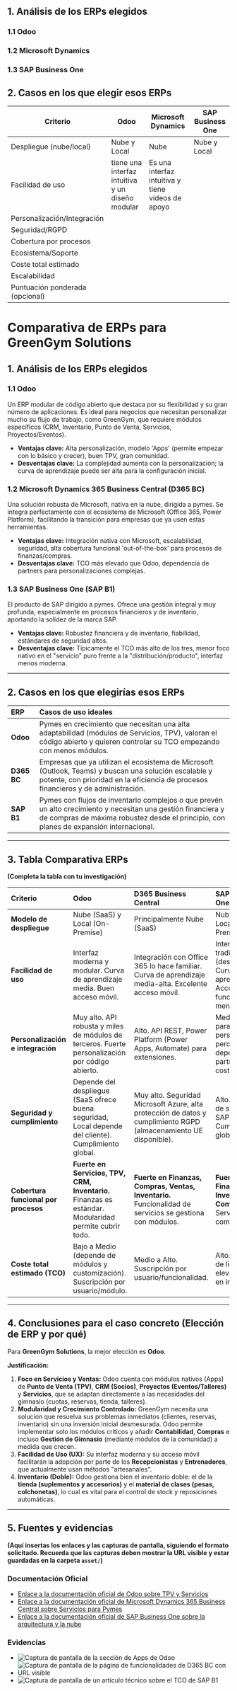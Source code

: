 ## 1.  Análisis de los ERPs elegidos
### 1.1 Odoo
### 1.2 Microsoft Dynamics

### 1.3 SAP Business One

## 2. Casos en los que elegir esos ERPs


| Criterio                        | Odoo                                             | Microsoft Dynamics                                | SAP Business One |
| ------------------------------- | ------------------------------------------------ | ------------------------------------------------- | ---------------- |
| Despliegue (nube/local)         | Nube y Local                                     | Nube                                              | Nube y Local     |
| Facilidad de uso                | tiene una interfaz intuitiva y un diseño modular | Es una interfaz intuitiva y tiene vídeos de apoyo |                  |
| Personalización/Integración     |                                                  |                                                   |                  |
| Seguridad/RGPD                  |                                                  |                                                   |                  |
| Cobertura por procesos          |                                                  |                                                   |                  |
| Ecosistema/Soporte              |                                                  |                                                   |                  |
| Coste total estimado            |                                                  |                                                   |                  |
| Escalabilidad                   |                                                  |                                                   |                  |
| Puntuación ponderada (opcional) |                                                  |                                                   |                  |



# Comparativa de ERPs para GreenGym Solutions

## 1. Análisis de los ERPs elegidos

### 1.1 Odoo
Un ERP modular de código abierto que destaca por su flexibilidad y su gran número de aplicaciones. Es ideal para negocios que necesitan personalizar mucho su flujo de trabajo, como GreenGym, que requiere módulos específicos (CRM, Inventario, Punto de Venta, Servicios, Proyectos/Eventos).

* **Ventajas clave:** Alta personalización, modelo 'Apps' (permite empezar con lo básico y crecer), buen TPV, gran comunidad.
* **Desventajas clave:** La complejidad aumenta con la personalización; la curva de aprendizaje puede ser alta para la configuración inicial.

### 1.2 Microsoft Dynamics 365 Business Central (D365 BC)
Una solución robusta de Microsoft, nativa en la nube, dirigida a pymes. Se integra perfectamente con el ecosistema de Microsoft (Office 365, Power Platform), facilitando la transición para empresas que ya usen estas herramientas.

* **Ventajas clave:** Integración nativa con Microsoft, escalabilidad, seguridad, alta cobertura funcional 'out-of-the-box' para procesos de finanzas/compras.
* **Desventajas clave:** TCO más elevado que Odoo, dependencia de partners para personalizaciones complejas.

### 1.3 SAP Business One (SAP B1)
El producto de SAP dirigido a pymes. Ofrece una gestión integral y muy profunda, especialmente en procesos financieros y de inventario, aportando la solidez de la marca SAP.

* **Ventajas clave:** Robustez financiera y de inventario, fiabilidad, estándares de seguridad altos.
* **Desventajas clave:** Típicamente el TCO más alto de los tres, menor foco nativo en el "servicio" puro frente a la "distribución/producto", interfaz menos moderna.

---

## 2. Casos en los que elegirías esos ERPs

| ERP | Casos de uso ideales |
| :--- | :--- |
| **Odoo** | Pymes en crecimiento que necesitan una alta adaptabilidad (módulos de Servicios, TPV), valoran el código abierto y quieren controlar su TCO empezando con menos módulos. |
| **D365 BC** | Empresas que ya utilizan el ecosistema de Microsoft (Outlook, Teams) y buscan una solución escalable y potente, con prioridad en la eficiencia de procesos financieros y de administración. |
| **SAP B1** | Pymes con flujos de inventario complejos o que prevén un alto crecimiento y necesitan una gestión financiera y de compras de máxima robustez desde el principio, con planes de expansión internacional. |

---

## 3. Tabla Comparativa ERPs

**(Completa la tabla con tu investigación)**

| Criterio | Odoo | D365 Business Central | SAP Business One |
| :--- | :--- | :--- | :--- |
| **Modelo de despliegue** | Nube (SaaS) y Local (On-Premise) | Principalmente Nube (SaaS) | Nube (SaaS) y Local (On-Premise) |
| **Facilidad de uso** | Interfaz moderna y modular. Curva de aprendizaje media. Buen acceso móvil. | Integración con Office 365 lo hace familiar. Curva de aprendizaje media-alta. Excelente acceso móvil. | Interfaz más tradicional (desktop-like). Curva de aprendizaje alta. Acceso móvil funcional pero menos pulido. |
| **Personalización e integración** | Muy alto. API robusta y miles de módulos de terceros. Fuerte personalización por código abierto. | Alto. API REST, Power Platform (Power Apps, Automate) para extensiones. | Medio-Alto. SDK para personalización, pero más dependiente del partner y más costoso. |
| **Seguridad y cumplimiento** | Depende del despliegue (SaaS ofrece buena seguridad, Local depende del cliente). Cumplimiento global. | Muy alto. Seguridad Microsoft Azure, alta protección de datos y cumplimiento RGPD (almacenamiento UE disponible). | Alto. Estándares de seguridad de SAP. Cumplimiento global. |
| **Cobertura funcional por procesos** | **Fuerte en Servicios, TPV, CRM, Inventario.** Finanzas es estándar. Modularidad permite cubrir todo. | **Fuerte en Finanzas, Compras, Ventas, Inventario.** Funcionalidad de servicios se gestiona con módulos. | **Fuerte en Finanzas, Inventario y Compras.** CRM y Servicios son complementarios. |
| **Coste total estimado (TCO)** | Bajo a Medio (depende de módulos y customización). Suscripción por usuario/módulo. | Medio a Alto. Suscripción por usuario/funcionalidad. | Alto. Mayor coste de licencias y elevada inversión en implantación. |

---

## 4. Conclusiones para el caso concreto (Elección de ERP y por qué)

Para **GreenGym Solutions**, la mejor elección es **Odoo**.

**Justificación:**

1.  **Foco en Servicios y Ventas:** Odoo cuenta con módulos nativos (Apps) de **Punto de Venta (TPV)**, **CRM (Socios)**, **Proyectos (Eventos/Talleres)** y **Servicios**, que se adaptan directamente a las necesidades del gimnasio (cuotas, reservas, tienda, talleres).
2.  **Modularidad y Crecimiento Controlado:** GreenGym necesita una solución que resuelva sus problemas inmediatos (clientes, reservas, inventario) sin una inversión inicial desmesurada. Odoo permite implementar solo los módulos críticos y añadir **Contabilidad**, **Compras** e incluso **Gestión de Gimnasio** (mediante módulos de la comunidad) a medida que crecen.
3.  **Facilidad de Uso (UX):** Su interfaz moderna y su acceso móvil facilitarán la adopción por parte de los **Recepcionistas** y **Entrenadores**, que actualmente usan métodos "artesanales".
4.  **Inventario (Doble):** Odoo gestiona bien el inventario doble: el de la **tienda (suplementos y accesorios)** y el **material de clases (pesas, colchonetas)**, lo cual es vital para el control de stock y reposiciones automáticas.

---

## 5. Fuentes y evidencias

**(Aquí insertas los enlaces y las capturas de pantalla, siguiendo el formato solicitado. Recuerda que las capturas deben mostrar la URL visible y estar guardadas en la carpeta `asset/`)**

### Documentación Oficial
* [Enlace a la documentación oficial de Odoo sobre TPV y Servicios](URL_ODU)
* [Enlace a la documentación oficial de Microsoft Dynamics 365 Business Central sobre Servicios para Pymes](URL_D365)
* [Enlace a la documentación oficial de SAP Business One sobre la arquitectura y la nube](URL_SAP)

### Evidencias
* ![Captura de pantalla de la sección de Apps de Odoo](./asset/odoo_apps.png)
* ![Captura de pantalla de la página de funcionalidades de D365 BC con URL visible](./asset/d365_features.png)
* ![Captura de pantalla de un artículo técnico sobre el TCO de SAP B1](./asset/sapb1_tco.png)
